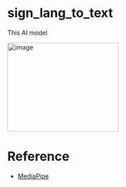 # sign_lang_to_text
This AI model 


<img width="251" height="201" alt="image" src="https://github.com/user-attachments/assets/93f85278-0cdc-4a16-a7dc-546d96eb7f0b" />


# Reference
* [MediaPipe](https://mediapipe.dev/)
